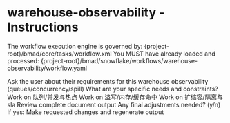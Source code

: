 # warehouse-observability - Instructions

<critical>The workflow execution engine is governed by: {project-root}/bmad/core/tasks/workflow.xml</critical>
<critical>You MUST have already loaded and processed: {project-root}/bmad/snowflake/workflows/warehouse-observability/workflow.yaml</critical>

<workflow>

<step n="1" goal="Understand Requirements">
<action>Ask the user about their requirements for this warehouse observability (queues/concurrency/spill)</action>
<ask>What are your specific needs and constraints?</ask>
</step>

<step n="2" goal="队列/并发与热点">
<action>Work on 队列/并发与热点</action>
<template-output section="queues"/>
</step>

<step n="3" goal="溢写/内存/缓存命中">
<action>Work on 溢写/内存/缓存命中</action>
<template-output section="spill"/>
</step>

<step n="4" goal="扩缩容/隔离与SLA">
<action>Work on 扩缩容/隔离与sla</action>
<template-output section="scaling"/>
</step>

<step n="5" goal="Review and Finalize">
<action>Review complete document output</action>
<ask>Any final adjustments needed? (y/n)</ask>
<check>If yes:</check>
  <action>Make requested changes and regenerate output</action>
</step>

</workflow>
